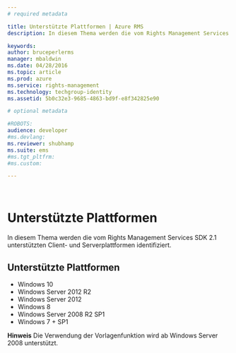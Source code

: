 ```yaml
---
# required metadata

title: Unterstützte Plattformen | Azure RMS
description: In diesem Thema werden die vom Rights Management Services SDK 2.1 unterstützten Client- und Serverplattformen identifiziert.

keywords:
author: bruceperlerms
manager: mbaldwin
ms.date: 04/28/2016
ms.topic: article
ms.prod: azure
ms.service: rights-management
ms.technology: techgroup-identity
ms.assetid: 5b0c32e3-9685-4863-bd9f-e8f342825e90

# optional metadata

#ROBOTS:
audience: developer
#ms.devlang:
ms.reviewer: shubhamp
ms.suite: ems
#ms.tgt_pltfrm:
#ms.custom:

---
```


﻿
# Unterstützte Plattformen

In diesem Thema werden die vom Rights Management Services SDK 2.1 unterstützten Client- und Serverplattformen identifiziert.

## Unterstützte Plattformen

-   Windows 10
-   Windows Server 2012 R2
-   Windows Server 2012
-   Windows 8
-   Windows Server 2008 R2 SP1
-   Windows 7 + SP1

**Hinweis** Die Verwendung der Vorlagenfunktion wird ab Windows Server 2008 unterstützt.

 

 

 





<!--HONumber=Apr16_HO3-->


